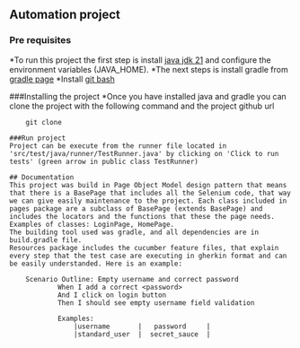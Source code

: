 ## Automation project 
### Pre requisites
*To run this project the first step is install [java jdk 21](https://www.oracle.com/java/technologies/downloads/#java21) and configure the environment variables (JAVA_HOME).
*The next steps is install gradle from [gradle page](https://gradle.org/install/)
*Install [git bash](https://git-scm.com/downloads) 

###Installing the project 
*Once you have installed java and gradle you can clone the project with the following command and the project github url 
```
    git clone

###Run project
Project can be execute from the runner file located in 'src/test/java/runner/TestRunner.java' by clicking on 'Click to run tests' (green arrow in public class TestRunner)

## Documentation
This project was build in Page Object Model design pattern that means that there is a BasePage that includes all the Selenium code, that way we can give easily maintenance to the project. Each class included in pages package are a subclass of BasePage (extends BasePage) and includes the locators and the functions that these the page needs. Examples of classes: LoginPage, HomePage.
The building tool used was gradle, and all dependencies are in build.gradle file.
Resources package includes the cucumber feature files, that explain every step that the test case are executing in gherkin format and can be easily understanded. Here is an example:
    
    Scenario Outline: Empty username and correct password
            When I add a correct <password>
            And I click on login button
            Then I should see empty username field validation

            Examples:
                |username       |   password     |
                |standard_user  |  secret_sauce  |